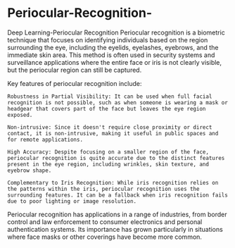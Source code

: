 # Periocular-Recognition-
Deep Learning-Periocular Recognition 
Periocular recognition is a biometric technique that focuses on identifying individuals based on the region surrounding the eye, including the eyelids, eyelashes, eyebrows, and the immediate skin area. This method is often used in security systems and surveillance applications where the entire face or iris is not clearly visible, but the periocular region can still be captured.

Key features of periocular recognition include:

    Robustness in Partial Visibility: It can be used when full facial recognition is not possible, such as when someone is wearing a mask or headgear that covers part of the face but leaves the eye region exposed.

    Non-intrusive: Since it doesn't require close proximity or direct contact, it is non-intrusive, making it useful in public spaces and for remote applications.

    High Accuracy: Despite focusing on a smaller region of the face, periocular recognition is quite accurate due to the distinct features present in the eye region, including wrinkles, skin texture, and eyebrow shape.

    Complementary to Iris Recognition: While iris recognition relies on the patterns within the iris, periocular recognition uses the surrounding features. It can be a fallback when iris recognition fails due to poor lighting or image resolution.

Periocular recognition has applications in a range of industries, from border control and law enforcement to consumer electronics and personal authentication systems. Its importance has grown particularly in situations where face masks or other coverings have become more common.
